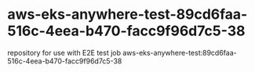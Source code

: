 # aws-eks-anywhere-test-89cd6faa-516c-4eea-b470-facc9f96d7c5-38
repository for use with E2E test job aws-eks-anywhere-test:89cd6faa-516c-4eea-b470-facc9f96d7c5-38
